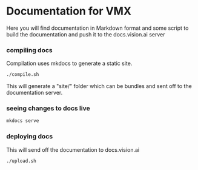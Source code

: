 # Documentation for VMX

Here you will find documentation in Markdown format and some script to
build the documentation and push it to the docs.vision.ai server

### compiling docs

Compilation uses mkdocs to generate a static site.

```sh
./compile.sh
```

This will generate a "site/" folder which can be bundles and sent off
to the documentation server.

### seeing changes to docs live

```sh
mkdocs serve
```

### deploying docs

This will send off the documentation to docs.vision.ai

```sh
./upload.sh
```
